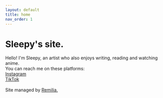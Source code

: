 ```yaml
---
layout: default
title: home
nav_order: 1
--- 
```

# Sleepy's site.
Hello! I'm Sleepy, an artist who also enjoys writing, reading and watching anime.  
You can reach me on these platforms:  
[Instagram](https://www.instagram.com/0sleepystars0/)  
[TikTok](https://www.tiktok.com/@0sleepystars0)  
&nbsp;  
Site managed by [Remilia.](https://remalucard.github.io)